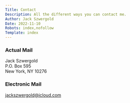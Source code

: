 ```yaml
---
Title: Contact
Description: All the different ways you can contact me.
Author: Jack Szwergold
Date: 2022-11-10
Robots: index,nofollow
Template: index
---
```


### Actual Mail
Jack Szwergold<br />
P.O. Box 595<br />
New York, NY 10276

### Electronic Mail
[jackszwergold@icloud.com](mailto:jackszwergold@icloud.com?Subject=Preworn%20Website%20Query)

